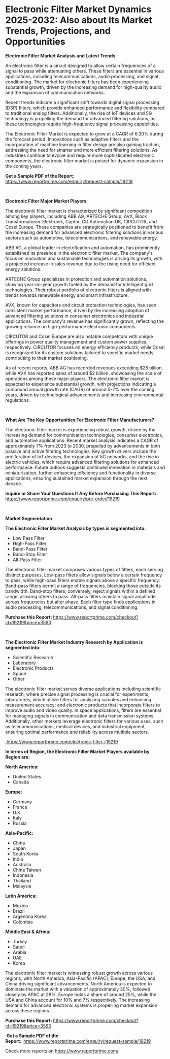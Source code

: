 <p><h1>Electronic Filter Market Dynamics 2025-2032: Also about Its Market Trends, Projections, and Opportunities</h1></p><p><strong>Electronic Filter Market Analysis and Latest Trends</strong></p>
<p><p>An electronic filter is a circuit designed to allow certain frequencies of a signal to pass while attenuating others. These filters are essential in various applications, including telecommunications, audio processing, and signal conditioning. The market for electronic filters has been experiencing substantial growth, driven by the increasing demand for high-quality audio and the expansion of communication networks. </p><p>Recent trends indicate a significant shift towards digital signal processing (DSP) filters, which provide enhanced performance and flexibility compared to traditional analog filters. Additionally, the rise of IoT devices and 5G technology is propelling the demand for advanced filtering solutions, as these technologies require high-frequency signal processing capabilities. </p><p>The Electronic Filter Market is expected to grow at a CAGR of 6.30% during the forecast period. Innovations such as adaptive filters and the incorporation of machine learning in filter design are also gaining traction, addressing the need for smarter and more efficient filtering solutions. As industries continue to evolve and require more sophisticated electronic components, the electronic filter market is poised for dynamic expansion in the coming years.</p></p>
<p><strong>Get a Sample PDF of the Report:&nbsp;</strong> <a href="https://www.reportprime.com/enquiry/request-sample/19219?utm_campaign=3352&utm_medium=2&utm_source=Github&utm_content=ia&utm_term=19032025&utm_id=electronic-filter">https://www.reportprime.com/enquiry/request-sample/19219</a></p>
<p>&nbsp;</p>
<p><strong>Electronic Filter Major Market Players</strong></p>
<p><p>The electronic filter market is characterized by significant competition among key players, including ABB AG, ARTECHE Group, AVX, Block Transformatoren-Elektronik, Captor, CD Automation UK, CIRCUTOR, and Cosel Europe. These companies are strategically positioned to benefit from the increasing demand for advanced electronic filtering solutions in various sectors such as automotive, telecommunications, and renewable energy.</p><p>ABB AG, a global leader in electrification and automation, has prominently established its presence in the electronic filter market. The company's focus on innovation and sustainable technologies is driving its growth, with a projected increase in sales revenue due to the rising need for efficient energy solutions.</p><p>ARTECHE Group specializes in protection and automation solutions, showing year-on-year growth fueled by the demand for intelligent grid technologies. Their robust portfolio of electronic filters is aligned with trends towards renewable energy and smart infrastructure.</p><p>AVX, known for capacitors and circuit protection technologies, has seen consistent market performance, driven by the increasing adoption of advanced filtering solutions in consumer electronics and industrial applications. The company's revenue has significantly grown, reflecting the growing reliance on high-performance electronic components.</p><p>CIRCUTOR and Cosel Europe are also notable competitors with unique offerings in power quality management and custom power supplies, respectively. CIRCUTOR focuses on energy efficiency products, while Cosel is recognized for its custom solutions tailored to specific market needs, contributing to their market positioning.</p><p>As of recent reports, ABB AG has recorded revenues exceeding $28 billion, while AVX has reported sales of around $2 billion, showcasing the scale of operations among these major players. The electronic filter market is expected to experience substantial growth, with projections indicating a compound annual growth rate (CAGR) of around 5-7% over the coming years, driven by technological advancements and increasing environmental regulations.</p></p>
<p>&nbsp;</p>
<p><strong>What Are The Key Opportunities For Electronic Filter Manufacturers?</strong></p>
<p><p>The electronic filter market is experiencing robust growth, driven by the increasing demand for communication technologies, consumer electronics, and automotive applications. Recent market analysis indicates a CAGR of approximately 7% from 2023 to 2030, propelled by advancements in both passive and active filtering technologies. Key growth drivers include the proliferation of IoT devices, the expansion of 5G networks, and the rise in electric vehicles, which require advanced filtering solutions for enhanced performance. Future outlook suggests continued innovation in materials and miniaturization, further enhancing efficiency and functionality in diverse applications, ensuring sustained market expansion through the next decade.</p></p>
<p><strong>Inquire or Share Your Questions If Any Before Purchasing This Report:</strong> <a href="https://www.reportprime.com/enquiry/pre-order/19219?utm_campaign=3352&utm_medium=2&utm_source=Github&utm_content=ia&utm_term=19032025&utm_id=electronic-filter">https://www.reportprime.com/enquiry/pre-order/19219</a></p>
<p>&nbsp;</p>
<p><strong>Market Segmentation</strong></p>
<p><strong>The Electronic Filter Market Analysis by types is segmented into:</strong></p>
<p><ul><li>Low Pass Filter</li><li>High-Pass Filter</li><li>Band-Pass Filter</li><li>Band-Stop Filter</li><li>All-Pass Filter</li></ul></p>
<p><p>The electronic filter market comprises various types of filters, each serving distinct purposes. Low-pass filters allow signals below a certain frequency to pass, while high-pass filters enable signals above a specific frequency. Band-pass filters permit a range of frequencies, blocking those outside its bandwidth. Band-stop filters, conversely, reject signals within a defined range, allowing others to pass. All-pass filters maintain signal amplitude across frequencies but alter phase. Each filter type finds applications in audio processing, telecommunications, and signal conditioning.</p></p>
<p><strong>Purchase this Report:&nbsp;</strong><a href="https://www.reportprime.com/checkout?id=19219&price=3590&utm_campaign=3352&utm_medium=2&utm_source=Github&utm_content=ia&utm_term=19032025&utm_id=electronic-filter">https://www.reportprime.com/checkout?id=19219&price=3590</a></p>
<p>&nbsp;</p>
<p><strong>The Electronic Filter Market Industry Research by Application is segmented into:</strong></p>
<p><ul><li>Scientific Research</li><li>Laboratory</li><li>Electronic Products</li><li>Space</li><li>Other</li></ul></p>
<p><p>The electronic filter market serves diverse applications including scientific research, where precise signal processing is crucial for experiments; laboratories, which utilize filters for analyzing samples and enhancing measurement accuracy; and electronic products that incorporate filters to improve audio and video quality. In space applications, filters are essential for managing signals in communication and data transmission systems. Additionally, other markets leverage electronic filters for various uses, such as telecommunications, medical devices, and industrial equipment, ensuring optimal performance and reliability across multiple sectors.</p></p>
<p><a href="https://www.reportprime.com/electronic-filter-r19219?utm_campaign=3352&utm_medium=2&utm_source=Github&utm_content=ia&utm_term=19032025&utm_id=electronic-filter">&nbsp;https://www.reportprime.com/electronic-filter-r19219</a></p>
<p><strong>In terms of Region, the Electronic Filter Market Players available by Region are:</strong></p>
<p>
    <p> <strong> North America: </strong>
        <ul>
            <li>United States</li>
            <li>Canada</li>
        </ul>
        </p> 
    <p> <strong> Europe: </strong>
        <ul>
            <li>Germany</li>
            <li>France</li>
            <li>U.K.</li>
            <li>Italy</li>
            <li>Russia</li>
        </ul>
        </p> 
    <p> <strong> Asia-Pacific: </strong>
        <ul>
            <li>China</li>
            <li>Japan</li>
            <li>South Korea</li>
            <li>India</li>
            <li>Australia</li>
            <li>China Taiwan</li>
            <li>Indonesia</li>
            <li>Thailand</li>
            <li>Malaysia</li>
        </ul>
        </p> 
    <p> <strong> Latin America: </strong>
        <ul>
            <li>Mexico</li>
            <li>Brazil</li>
            <li>Argentina Korea</li>
            <li>Colombia</li>
        </ul>
        </p> 
    <p> <strong> Middle East & Africa: </strong>
        <ul>
            <li>Turkey</li>
            <li>Saudi</li>
            <li>Arabia</li>
            <li>UAE</li>
            <li>Korea</li>
        </ul>
    </p>
    </p>
<p><p>The electronic filter market is witnessing robust growth across various regions, with North America, Asia-Pacific (APAC), Europe, the USA, and China driving significant advancements. North America is expected to dominate the market with a valuation of approximately 30%, followed closely by APAC at 28%. Europe holds a share of around 25%, while the USA and China account for 10% and 7% respectively. The increasing demand for advanced electronic systems is propelling market expansion across these regions.</p></p>
<p><strong>Purchase this Report: </strong><a href="https://www.reportprime.com/checkout?id=19219&price=3590&utm_campaign=3352&utm_medium=2&utm_source=Github&utm_content=ia&utm_term=19032025&utm_id=electronic-filter">https://www.reportprime.com/checkout?id=19219&price=3590</a></p>
<p>&nbsp;<strong>Get a Sample PDF of the Report:&nbsp;&nbsp;</strong><a href="https://www.reportprime.com/enquiry/request-sample/19219?utm_campaign=3352&utm_medium=2&utm_source=Github&utm_content=ia&utm_term=19032025&utm_id=electronic-filter">https://www.reportprime.com/enquiry/request-sample/19219</a></p>
<p><strong></strong></p>
<p>Check more reports on <a href="https://www.reportprime.com/?utm_campaign=3352&utm_medium=2&utm_source=Github&utm_content=ia&utm_term=19032025&utm_id=electronic-filter">https://www.reportprime.com/</a></p>